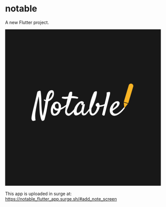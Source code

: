 # notable

A new Flutter project.

![Notable App](./assets/images/logo.png)

This app is uploaded in surge at: https://notable_flutter_app.surge.sh/#add_note_screen
